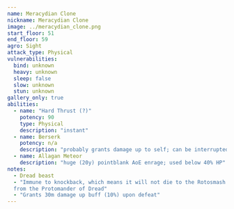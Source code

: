 ```yaml
---
name: Meracydian Clone
nickname: Meracydian Clone
image: ../meracydian_clone.png
start_floor: 51
end_floor: 59
agro: Sight
attack_type: Physical
vulnerabilities:
  bind: unknown
  heavy: unknown
  sleep: false
  slow: unknown
  stun: unknown
gallery_only: true
abilities: 
  - name: "Hard Thrust (?)"
    potency: 90
    type: Physical
    description: "instant"
  - name: Berserk
    potency: n/a
    description: "probably grants damage up to self; can be interrupted"
  - name: Allagan Meteor
    description: "huge (20y) pointblank AoE enrage; used below 40% HP"
notes:
  - Dread beast
  - "Immune to knockback, which means it will not die to the Rotosmash ability
  from the Protomander of Dread"
  - "Grants 30m damage up buff (10%) upon defeat"
---
```


